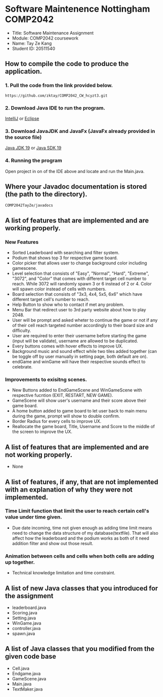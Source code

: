 # Software Maintenence Nottingham COMP2042
<ul>
<li>Title: Software Maintenance Assignment  </li>
<li>Module: COMP2042 coursework</li>
<li>Name: Tay Ze Kang  </li>
<li>Student ID: 20511540  </li>
</ul>

## How to compile the code to produce the application.
### 1. Pull the code from the link provided below.
```
https://github.com/zktay/COMP2042_CW_hcyzt3.git
```
### 2. Download Java IDE to run the program.
[IntelliJ](https://www.jetbrains.com/idea/download/#section=windows) or [Eclipse](https://www.eclipse.org/downloads/)
### 3. Download JavaJDK and JavaFx (JavaFx already provided in the source file)
[Java JDK 19](https://www.oracle.com/java/technologies/javase/jdk19-archive-downloads.html)
or
[Java SDK 19](https://gluonhq.com/products/javafx/) 
### 4. Running the program
Open project in on of the IDE above and locate and run the Main.java.

## Where your Javadoc documentation is stored (the path to the directory).
```
COMP2042TayZe/javadocs
```


## A list of features that are implemented and are working properly.
### New Features
<ul>
<li> Sorted Leaderboard with searching and filter system.  </li>
<li> Podium that shows top 3 for respective game board.  </li>
<li> Color picker that allows user to change background color including gamescene.  </li>
<li> Level selection that consists of "Easy", "Normal", "Hard", "Extreme", "3072", and "Color" that comes with different target cell number to reach. While 3072 will randomly spawn 3 or 6 instead of 2 or 4. Color will spawn color instead of cells with numbers.</li>
<li> Board selection that consists of "3x3, 4x4, 5x5, 6x6" which have different target cell's number to reach.  </li>
<li> Help Button to show who to contact if met any problem.  </li>
<li> Menu Bar that redirect user to 3rd party website about how to play 2048.  </li>
<li> User will be prompt and asked wheter to continue the game or not if any of their cell reach targeted number accordingly to their board size and difficulty.  </li>
<li> User are required to enter their username before starting the game (input will be validate), username are allowed to be duplicated.  </li>
<li> Every buttons comes with hover effects to improve UX.  </li>
<li> Background music and sound effect while two tiles added together (can be toggle off by user manually in setting page, both default are on).  </li>
<li> endGame and winGame will have their respective sounds effect to celebrate.</li>
</ul>

### Improvements to exisitng scenes.
<ul>
<li> New Buttons added to EndGameScene and WinGameScene with respective fucntion (EXIT, RESTART, NEW GAME).  </li>
<li> GameScene will show user's username and their score above their game board.  </li>
<li> A home button added to game board to let user back to main menu during the game, prompt will show to double confirm.  </li>
<li> Border Radius for every cells to improve UX.  </li>
<li> Reallocate the game board, Title, Username and Score to the middle of the screen to improve the UX.  </li>
</ul>

## A list of features that are implemented and are not working properly.
<ul>
<li>None</li>
</ul>

## A list of features, if any, that are not implemented with an explanation of why they were not implemented.

### Time Limit function that limit the user to reach certain cell's value under time given.
<ul>
<li>Due date incoming, time not given enough as adding time limit means need to change the data structure of my database(textfile). That will also affect how the leaderboard and the podium works as both of it need addition filter and show out those result.  </li>
</ul>

### Animation between cells and cells when both cells are adding up together.
<ul>
<li> Technical knowledge limitation and time constraint.  </li>
</ul>

## A list of new Java classes that you introduced for the assignment
<ul>
<li> leaderboard.java  </li>
<li> Scoring.java  </li>
<li> Setting.java  </li>
<li> WinGame.java  </li>
<li> controller.java </li>
<li> spawn.java </li>
</ul>

## A list of Java classes that you modified from the given code base
<ul>
<li> Cell.java  </li>
<li> Endgame.java  </li>
<li> GameScene.java  </li>
<li> Main.java  </li>
<li> TextMaker.java  </li>
</ul>
